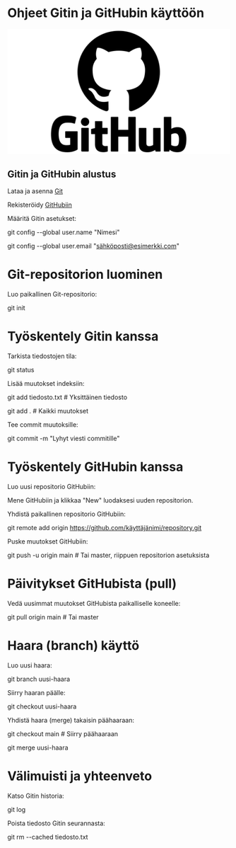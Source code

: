 # Ohjeet Gitin ja GitHubin käyttöön

![](https://github.com/JoonaToivanen/ohjeett/blob/main/GitHub-logo.png)

## Gitin ja GitHubin alustus

Lataa ja asenna [Git](https://git-scm.com/) 


Rekisteröidy [GitHubiin](https://github.com/)


Määritä Gitin asetukset:


git config --global user.name "Nimesi"


git config --global user.email "sähköposti@esimerkki.com"


# Git-repositorion luominen


Luo paikallinen Git-repositorio:


git init


# Työskentely Gitin kanssa


Tarkista tiedostojen tila:


git status


Lisää muutokset indeksiin:


git add tiedosto.txt  # Yksittäinen tiedosto


git add .  # Kaikki muutokset


Tee commit muutoksille:


git commit -m "Lyhyt viesti commitille"


# Työskentely GitHubin kanssa


Luo uusi repositorio GitHubiin:


Mene GitHubiin ja klikkaa "New" luodaksesi uuden repositorion.


Yhdistä paikallinen repositorio GitHubiin:



git remote add origin https://github.com/käyttäjänimi/repository.git


Puske muutokset GitHubiin:



git push -u origin main  # Tai master, riippuen repositorion asetuksista


# Päivitykset GitHubista (pull)


Vedä uusimmat muutokset GitHubista paikalliselle koneelle:



git pull origin main  # Tai master


# Haara (branch) käyttö


Luo uusi haara:



git branch uusi-haara


Siirry haaran päälle:



git checkout uusi-haara


Yhdistä haara (merge) takaisin päähaaraan:



git checkout main  # Siirry päähaaraan


git merge uusi-haara


# Välimuisti ja yhteenveto


Katso Gitin historia:


git log


Poista tiedosto Gitin seurannasta:


git rm --cached tiedosto.txt

